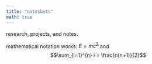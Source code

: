```yaml
---
title: "notesbyts"
math: true
---
```


research, projects, and notes.

mathematical notation works: $E = mc^2$ and $$\sum_{i=1}^{n} i = \frac{n(n+1)}{2}$$
